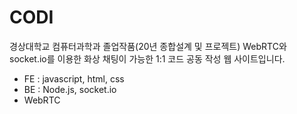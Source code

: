 # CODI
경상대학교 컴퓨터과학과 졸업작품(20년 종합설계 및 프로젝트)
WebRTC와 socket.io를 이용한 화상 채팅이 가능한 1:1 코드 공동 작성 웹 사이트입니다.

- FE : javascript, html, css
- BE : Node.js, socket.io
- WebRTC
